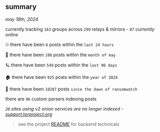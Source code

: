 
## summary
_may 18th, 2024_

currently tracking `163` groups across `299` relays & mirrors - _`87` currently online_

⏲ there have been `6` posts within the `last 24 hours`

🦈 there have been `108` posts within the `month of may`

🪐 there have been `549` posts within the `last 90 days`

🏚 there have been `925` posts within the `year of 2024`

🦕 there have been `10207` posts `since the dawn of ransomwatch`

there are `96` custom parsers indexing posts

_`20` sites using v2 onion services are no longer indexed - [support.torproject.org](https://support.torproject.org/onionservices/v2-deprecation/)_

> see the project [README](https://github.com/joshhighet/ransomwatch#ransomwatch--) for backend technicals
